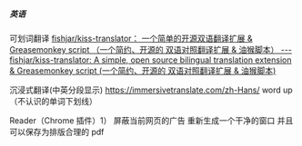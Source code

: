 ##### 英语
可划词翻译 [fishjar/kiss-translator： 一个简单的开源双语翻译扩展 & Greasemonkey script （一个简约、开源的 双语对照翻译扩展 & 油猴脚本） --- fishjar/kiss-translator: A simple, open source bilingual translation extension & Greasemonkey script (一个简约、开源的 双语对照翻译扩展 & 油猴脚本)](https://github.com/fishjar/kiss-translator?tab=readme-ov-file)

沉浸式翻译(中英分段显示) https://immersivetranslate.com/zh-Hans/
word up （不认识的单词下划线）



Reader（Chrome 插件）1） 屏蔽当前网页的广告 重新生成一个干净的窗口 并且可以保存为排版合理的 pdf 